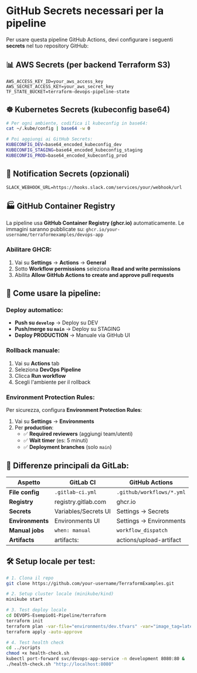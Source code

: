 # GitHub Secrets necessari per la pipeline

Per usare questa pipeline GitHub Actions, devi configurare i seguenti **secrets** nel tuo repository GitHub:

## 📊 AWS Secrets (per backend Terraform S3)
```
AWS_ACCESS_KEY_ID=your_aws_access_key
AWS_SECRET_ACCESS_KEY=your_aws_secret_key  
TF_STATE_BUCKET=terraform-devops-pipeline-state
```

## ☸️ Kubernetes Secrets (kubeconfig base64)
```bash
# Per ogni ambiente, codifica il kubeconfig in base64:
cat ~/.kube/config | base64 -w 0

# Poi aggiungi ai GitHub Secrets:
KUBECONFIG_DEV=base64_encoded_kubeconfig_dev
KUBECONFIG_STAGING=base64_encoded_kubeconfig_staging  
KUBECONFIG_PROD=base64_encoded_kubeconfig_prod
```

## 🔔 Notification Secrets (opzionali)
```
SLACK_WEBHOOK_URL=https://hooks.slack.com/services/your/webhook/url
```

## 🏭 GitHub Container Registry

La pipeline usa **GitHub Container Registry (ghcr.io)** automaticamente.
Le immagini saranno pubblicate su: `ghcr.io/your-username/terraformexamples/devops-app`

### Abilitare GHCR:
1. Vai su **Settings** → **Actions** → **General**
2. Sotto **Workflow permissions** seleziona **Read and write permissions**
3. Abilita **Allow GitHub Actions to create and approve pull requests**

## 🚀 Come usare la pipeline:

### Deploy automatico:
- **Push su `develop`** → Deploy su DEV
- **Push/merge su `main`** → Deploy su STAGING
- **Deploy PRODUCTION** → Manuale via GitHub UI

### Rollback manuale:
1. Vai su **Actions** tab
2. Seleziona **DevOps Pipeline**
3. Clicca **Run workflow**
4. Scegli l'ambiente per il rollback

### Environment Protection Rules:
Per sicurezza, configura **Environment Protection Rules**:

1. Vai su **Settings** → **Environments**
2. Per **production**:
   - ✅ **Required reviewers** (aggiungi team/utenti)
   - ✅ **Wait timer** (es: 5 minuti)
   - ✅ **Deployment branches** (solo `main`)

## 🔄 Differenze principali da GitLab:

| Aspetto | GitLab CI | GitHub Actions |
|---------|-----------|----------------|
| **File config** | `.gitlab-ci.yml` | `.github/workflows/*.yml` |
| **Registry** | registry.gitlab.com | ghcr.io |
| **Secrets** | Variables/Secrets UI | Settings → Secrets |
| **Environments** | Environments UI | Settings → Environments |
| **Manual jobs** | `when: manual` | `workflow_dispatch` |
| **Artifacts** | artifacts: | actions/upload-artifact |

## 🛠️ Setup locale per test:

```bash
# 1. Clona il repo
git clone https://github.com/your-username/TerraformExamples.git

# 2. Setup cluster locale (minikube/kind)  
minikube start

# 3. Test deploy locale
cd DEVOPS-Esempio01-Pipeline/terraform
terraform init
terraform plan -var-file="environments/dev.tfvars" -var="image_tag=latest"
terraform apply -auto-approve

# 4. Test health check
cd ../scripts
chmod +x health-check.sh
kubectl port-forward svc/devops-app-service -n development 8080:80 &
./health-check.sh "http://localhost:8080"
```
